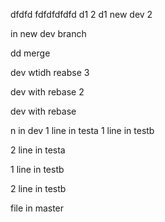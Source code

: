 

dfdfd
fdfdfdfdfd
d1 2
d1
new dev 2

in new dev branch

dd merge

dev wtidh reabse 3

dev with rebase 2

dev with rebase

n in dev
1 line in testa
 1 line in testb

2 line in testa

 1 line in testb

2 line in testb

file in master

